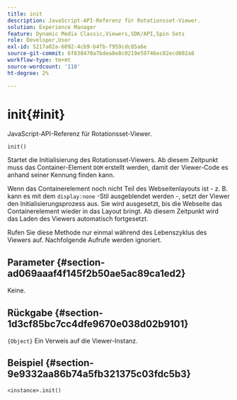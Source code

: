 ```yaml
---
title: init
description: JavaScript-API-Referenz für Rotationsset-Viewer.
solution: Experience Manager
feature: Dynamic Media Classic,Viewers,SDK/API,Spin Sets
role: Developer,User
exl-id: 5217a02a-6092-4cb9-b4fb-f959cdc85a6e
source-git-commit: 6f838470a7bdea8e8c0219e59746ec82ecd802a8
workflow-type: tm+mt
source-wordcount: '118'
ht-degree: 2%

---
```


# init{#init}

JavaScript-API-Referenz für Rotationsset-Viewer.

`init()`

Startet die Initialisierung des Rotationsset-Viewers. Ab diesem Zeitpunkt muss das Container-Element `DOM` erstellt werden, damit der Viewer-Code es anhand seiner Kennung finden kann.

Wenn das Containerelement noch nicht Teil des Webseitenlayouts ist - z. B. kann es mit dem `display:none` -Stil ausgeblendet werden -, setzt der Viewer den Initialisierungsprozess aus. Sie wird ausgesetzt, bis die Webseite das Containerelement wieder in das Layout bringt. Ab diesem Zeitpunkt wird das Laden des Viewers automatisch fortgesetzt.

Rufen Sie diese Methode nur einmal während des Lebenszyklus des Viewers auf. Nachfolgende Aufrufe werden ignoriert.

## Parameter {#section-ad069aaaf4f145f2b50ae5ac89ca1ed2}

Keine.

## Rückgabe {#section-1d3cf85bc7cc4dfe9670e038d02b9101}

`{Object}` Ein Verweis auf die Viewer-Instanz.

## Beispiel {#section-9e9332aa86b74a5fb321375c03fdc5b3}

```
<instance>.init()
```
